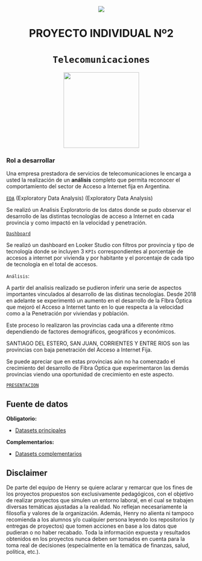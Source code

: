 <p align='center'>
<img src ="https://d31uz8lwfmyn8g.cloudfront.net/Assets/logo-henry-white-lg.png">
<p>

<h1 align='center'>
 <b>PROYECTO INDIVIDUAL Nº2</b>
</h1>
 
# <h1 align="center">**`Telecomunicaciones`**</h1>


<p align='center'>
<img src = 'https://mercadoyempresas.com/fotos/ATICAccesoaInternet.jpg' height = 200>
<p>


 

 
### **Rol a desarrollar**

Una empresa prestadora de servicios de telecomunicaciones le encarga a usted la realización de un **análisis** completo que permita reconocer el comportamiento del sector de Acceso a Internet fija en Argentina.


[`EDA`](https://github.com/aseba10/Proyecto-Individual-N-2-Henry/blob/main/EDA.ipynb) (Exploratory Data Analysis)
 (Exploratory Data Analysis)

Se realizó un Analisis Exploratorio de los datos donde se pudo observar el desarrollo de las distintas tecnologías de acceso a Internet en cada provincia y como impactó en la velocidad y penetración.

[`Dashboard`](https://lookerstudio.google.com/s/mCAmiFIDdTQ)

Se realizó un dashboard en Looker Studio con filtros por provincia y tipo de tecnología donde se incluyen 3 `KPIs` correspondientes al porcentaje de accesos a internet por vivienda y por habitante y el porcentaje de cada tipo de tecnología en el total de accesos.

`Análisis`:

A partir del analisis realizado se pudieron inferir una serie de aspectos importantes vinculados al desarrollo de las distinas tecnologías. Desde 2018 en adelante se experimentó un aumento en el desarrollo de la FIbra Óptica que mejoró el Acceso a Internet tanto en lo que respecta a la velocidad como a la Penetración por viviendas y población. 

Este proceso lo realizaron las provincias cada una a diferente ritmo dependiendo de factores demográficos, geográficos y económicos.

SANTIAGO DEL ESTERO, SAN JUAN, CORRIENTES Y ENTRE RIOS son las provincias con baja penetración del Acceso a Internet Fija. 

Se puede apreciar que en estas provincias aún no ha comenzado el crecimiento del desarrollo de Fibra Óptica que experimentaron las demás provincias viendo una oportunidad de crecimiento en este aspecto.

[`PRESENTACION`](https://docs.google.com/presentation/d/1v9G2MfzGC7WmA_VVxSsMLamqF0KpzNoVLgI7JcAMgiE/edit?usp=sharing)




## Fuente de datos
**Obligatorio:**

- [Datasets principales](https://datosabiertos.enacom.gob.ar/dashboards/20000/acceso-a-internet/) 

**Complementarios:**

- [Datasets complementarios](https://datosabiertos.enacom.gob.ar/home)





## Disclaimer
De parte del equipo de Henry se quiere aclarar y remarcar que los fines de los proyectos propuestos son exclusivamente pedagógicos, con el objetivo de realizar proyectos que simulen un entorno laboral, en el cual se trabajen diversas temáticas ajustadas a la realidad. No reflejan necesariamente la filosofía y valores de la organización. Además, Henry no alienta ni tampoco recomienda a los alumnos y/o cualquier persona leyendo los repositorios (y entregas de proyectos) que tomen acciones en base a los datos que pudieran o no haber recabado. Toda la información expuesta y resultados obtenidos en los proyectos nunca deben ser tomados en cuenta para la toma real de decisiones (especialmente en la temática de finanzas, salud, política, etc.).
  
  
